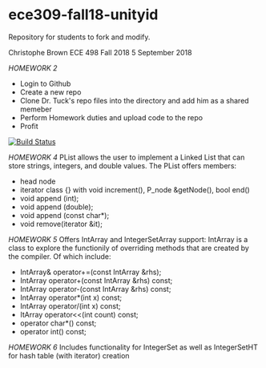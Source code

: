 # ece309-fall18-unityid
Repository for students to fork and modify.


Christophe Brown
ECE 498 Fall 2018
5 September 2018


*HOMEWORK 2*
* Login to Github
* Create a new repo
* Clone Dr. Tuck's repo files into the directory and add him as a shared memeber
* Perform Homework duties and upload code to the repo
* Profit 

[![Build Status](https://travis-ci.org/jamesmtuck/ece309-fall18-unityid.svg?branch=master)](https://travis-ci.org/CBreezyNCSU/ece309-fall18-cjbrown8)


*HOMEWORK 4*
PList allows the user to implement a Linked List that can store strings, integers, and double values. 
The PList offers members:
 * head node
* iterator class {} with void increment(), P_node &getNode(), bool end()
* void append (int);
* void append (double);
* void append (const char*);
* void remove(iterator &it);


*HOMEWORK 5*
Offers IntArray and IntegerSetArray support:
IntArray is a class to explore the functionily of overriding methods that are created by the compiler. Of which include:
*	IntArray& operator+=(const IntArray &rhs);
*	IntArray operator+(const IntArray &rhs) const;
*	IntArray operator-(const IntArray &rhs) const;
*	IntArray operator*(int x) const;
*	IntArray operator/(int x) const;
*	ItArray operator<<(int count) const;
*	operator char*() const;
*	operator int() const;

*HOMEWORK 6*
Includes functionality for IntegerSet as well as IntegerSetHT for hash table (with iterator) creation
